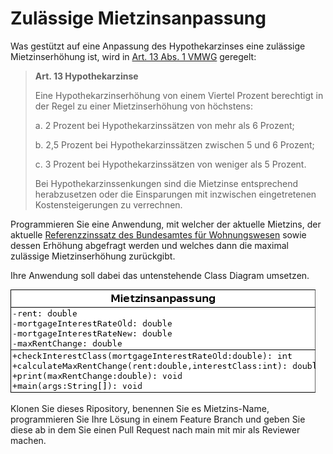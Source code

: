 # Zulässige Mietzinsanpassung

Was gestützt auf eine Anpassung des Hypothekarzinses eine zulässige
Mietzinserhöhung ist, wird in [Art. 13 Abs. 1
VMWG](https://www.fedlex.admin.ch/eli/cc/1990/835_835_835/de#art_13)
geregelt: 

>**Art. 13 Hypothekarzinse**
>
>Eine Hypothekarzinserhöhung von einem Viertel Prozent berechtigt in der
>Regel zu einer Mietzinserhöhung von höchstens:
>
>a. 2 Prozent bei Hypothekarzinssätzen von mehr als 6 Prozent;
>
>b. 2,5 Prozent bei Hypothekarzinssätzen zwischen 5 und 6 Prozent;
>
>c. 3 Prozent bei Hypothekarzinssätzen von weniger als 5 Prozent.
>
>Bei Hypothekarzinssenkungen sind die Mietzinse entsprechend
>herabzusetzen oder die Einsparungen mit inzwischen eingetretenen
>Kostensteigerungen zu verrechnen.

Programmieren Sie eine Anwendung, mit welcher der aktuelle Mietzins, der
aktuelle [Referenzzinssatz des Bundesamtes für
Wohnungswesen](https://www.bwo.admin.ch/bwo/de/home/mietrecht/referenzzinssatz/entwicklung-referenzzinssatz-und-durchschnittszinssatz.html)
sowie dessen Erhöhung abgefragt werden und welches dann die maximal
zulässige Mietzinserhöhung zurückgibt.

Ihre Anwendung soll dabei das untenstehende Class Diagram umsetzen.

![Class Diagram](classDiagram.png)

Klonen Sie dieses Ripository, benennen Sie es Mietzins-Name,
programmieren Sie Ihre Lösung in einem Feature Branch und geben Sie
diese ab in dem Sie einen Pull Request nach main mit mir als Reviewer machen.
